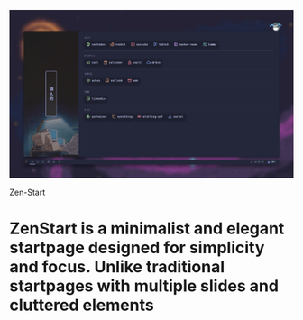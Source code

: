 <p align="center">
  <img src="assets/preview.png"/>
</p


## Zen-Start

# ZenStart is a minimalist and elegant startpage designed for simplicity and focus. Unlike traditional startpages with multiple slides and cluttered elements  
